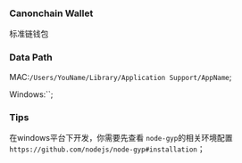 ### Canonchain Wallet

标准链钱包

### Data Path

MAC:`/Users/YouName/Library/Application Support/AppName`;

Windows:``;

### Tips

在windows平台下开发，你需要先查看 `node-gyp`的相关环境配置`https://github.com/nodejs/node-gyp#installation`；

